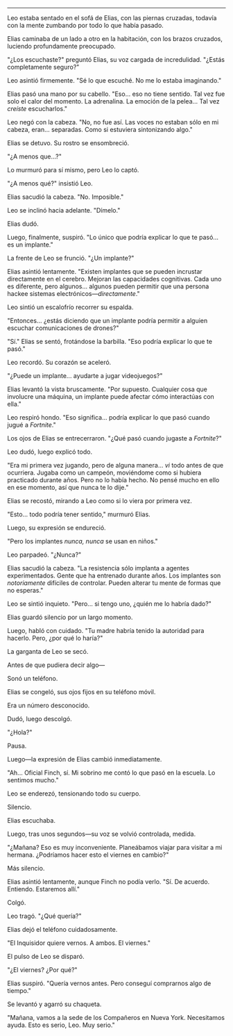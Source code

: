 ---

Leo estaba sentado en el sofá de Elias, con las piernas cruzadas, todavía con la mente zumbando por todo lo que había pasado.

Elias caminaba de un lado a otro en la habitación, con los brazos cruzados, luciendo profundamente preocupado.

"¿Los escuchaste?" preguntó Elias, su voz cargada de incredulidad. "¿Estás completamente seguro?"

Leo asintió firmemente. "Sé lo que escuché. No me lo estaba imaginando."

Elias pasó una mano por su cabello. "Eso... eso no tiene sentido. Tal vez fue solo el calor del momento. La adrenalina. La emoción de la pelea... Tal vez *creíste* escucharlos."

Leo negó con la cabeza. "No, no fue así. Las voces no estaban sólo en mi cabeza, eran... separadas. Como si estuviera sintonizando algo."

Elias se detuvo. Su rostro se ensombreció.

"¿A menos que...?"

Lo murmuró para sí mismo, pero Leo lo captó.

"¿A menos qué?" insistió Leo.

Elias sacudió la cabeza. "No. Imposible."

Leo se inclinó hacia adelante. "Dímelo."

Elias dudó.

Luego, finalmente, suspiró. "Lo único que podría explicar lo que te pasó... es un implante."

La frente de Leo se frunció. "¿Un implante?"

Elias asintió lentamente. "Existen implantes que se pueden incrustar directamente en el cerebro. Mejoran las capacidades cognitivas. Cada uno es diferente, pero algunos... algunos pueden permitir que una persona hackee sistemas electrónicos—*directamente*."

Leo sintió un escalofrío recorrer su espalda.

"Entonces... ¿estás diciendo que un implante podría permitir a alguien escuchar comunicaciones de drones?"

"Sí." Elias se sentó, frotándose la barbilla. "Eso podría explicar lo que te pasó."

Leo recordó. Su corazón se aceleró.

"¿Puede un implante... ayudarte a jugar videojuegos?"

Elias levantó la vista bruscamente. "Por supuesto. Cualquier cosa que involucre una máquina, un implante puede afectar cómo interactúas con ella."

Leo respiró hondo. "Eso significa... podría explicar lo que pasó cuando jugué a *Fortnite*."

Los ojos de Elias se entrecerraron. "¿Qué pasó cuando jugaste a *Fortnite*?"

Leo dudó, luego explicó todo.

"Era mi primera vez jugando, pero de alguna manera... *vi* todo antes de que ocurriera. Jugaba como un campeón, moviéndome como si hubiera practicado durante años. Pero no lo había hecho. No pensé mucho en ello en ese momento, así que nunca te lo dije."

Elias se recostó, mirando a Leo como si lo viera por primera vez.

"Esto... todo podría tener sentido," murmuró Elias.

Luego, su expresión se endureció.

"Pero los implantes *nunca, nunca* se usan en niños."

Leo parpadeó. "¿Nunca?"

Elias sacudió la cabeza. "La resistencia sólo implanta a agentes experimentados. Gente que ha entrenado durante años. Los implantes son *notoriamente* difíciles de controlar. Pueden alterar tu mente de formas que no esperas."

Leo se sintió inquieto. "Pero... si tengo uno, ¿quién me lo habría dado?"

Elias guardó silencio por un largo momento.

Luego, habló con cuidado. "Tu madre habría tenido la autoridad para hacerlo. Pero, ¿por qué lo haría?"

La garganta de Leo se secó.

Antes de que pudiera decir algo—

Sonó un teléfono.

Elias se congeló, sus ojos fijos en su teléfono móvil.

Era un número desconocido.

Dudó, luego descolgó.

"¿Hola?"

Pausa.

Luego—la expresión de Elias cambió inmediatamente.

"Ah... Oficial Finch, sí. Mi sobrino me contó lo que pasó en la escuela. Lo sentimos mucho."

Leo se enderezó, tensionando todo su cuerpo.

Silencio.

Elias escuchaba.

Luego, tras unos segundos—su voz se volvió controlada, medida.

"¿Mañana? Eso es muy inconveniente. Planeábamos viajar para visitar a mi hermana. ¿Podríamos hacer esto el viernes en cambio?"

Más silencio.

Elias asintió lentamente, aunque Finch no podía verlo. "Sí. De acuerdo. Entiendo. Estaremos allí."

Colgó.

Leo tragó. "¿Qué quería?"

Elias dejó el teléfono cuidadosamente.

"El Inquisidor quiere vernos. A ambos. El viernes."

El pulso de Leo se disparó.

"¿El viernes? ¿Por qué?"

Elias suspiró. "Quería vernos antes. Pero conseguí comprarnos algo de tiempo."

Se levantó y agarró su chaqueta.

"Mañana, vamos a la sede de los Compañeros en Nueva York. Necesitamos ayuda. Esto es serio, Leo. Muy serio."